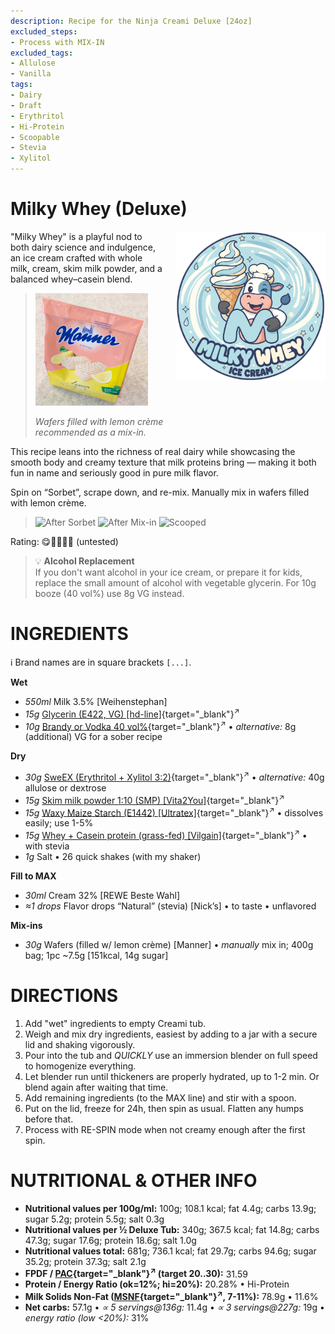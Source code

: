 ```yaml
---
description: Recipe for the Ninja Creami Deluxe [24oz]
excluded_steps:
- Process with MIX-IN
excluded_tags:
- Allulose
- Vanilla
tags:
- Dairy
- Draft
- Erythritol
- Hi-Protein
- Scoopable
- Stevia
- Xylitol
---
```

# Milky Whey (Deluxe)
<img style="float: right; margin-left: 1.5em;" width=240 alt="Logo" src="logo-Milky-Whey.png" />

"Milky Whey" is a playful nod to both dairy science and indulgence,
an ice cream crafted with whole milk, cream, skim milk powder, and a balanced whey–casein blend.

> <img width=180 alt="Lemon Wafer Mix-in" src="Wafers-Lemon_2025-09-17.jpg" class="zoomable" />
>
> *Wafers filled with lemon crème<br />recommended as a mix-in.*

This recipe leans into the richness of real dairy while showcasing the smooth body and creamy texture
that milk proteins bring — making it both fun in name and seriously good in pure milk flavor.<br clear=all />

Spin on “Sorbet”, scrape down, and re-mix. Manually mix in wafers filled with lemon crème.

> <img width=220 alt="After Sorbet" src="_1.jpg" class="zoomable" />
> <img width=220 alt="After Mix-in" src="_2.jpg" class="zoomable" />
> <img width=220 alt="Scooped" src="_3.jpg" class="zoomable" />

Rating: 😋🥛🍦🍋🧇  (untested)

> 💡 **Alcohol Replacement**<br />
> If you don't want alcohol in your ice cream, or prepare it for kids,
> replace the small amount of alcohol with vegetable glycerin.
> For 10g booze (40 vol%) use 8g VG instead.

# INGREDIENTS

ℹ️ Brand names are in square brackets `[...]`.

**Wet**

  - _550ml_ Milk 3.5% [Weihenstephan]
  - _15g_ [Glycerin (E422, VG) \[hd-line\]](/ice-creamery/info/ingredients/#vegetable-glycerin-glycerol-vg-e422){target="_blank"}<sup>↗</sup>
  - _10g_ [Brandy or Vodka 40 vol%](/ice-creamery/info/ingredients/#alcohol-ethanol){target="_blank"}<sup>↗</sup> • *alternative:* 8g (additional) VG for a sober recipe

**Dry**

  - _30g_ [SweEX (Erythritol + Xylitol 3:2)](/ice-creamery/info/ingredients/#sweex-erythritol-xylitol-blend){target="_blank"}<sup>↗</sup> • *alternative:* 40g allulose or dextrose
  - _15g_ [Skim milk powder 1:10 (SMP) \[Vita2You\]](/ice-creamery/info/ingredients/#skim-milk-powder-smp){target="_blank"}<sup>↗</sup>
  - _15g_ [Waxy Maize Starch (E1442) \[Ultratex\]](/ice-creamery/info/ingredients/#waxy-maize-starch-e1442){target="_blank"}<sup>↗</sup> • dissolves easily; use 1-5%
  - _15g_ [Whey + Casein protein (grass-fed) \[Vilgain\]](/ice-creamery/info/ingredients/#whey-protein){target="_blank"}<sup>↗</sup> • with stevia
  - _1g_ Salt • 26 quick shakes (with my shaker)

**Fill to MAX**

  - _30ml_ Cream 32% [REWE Beste Wahl]
  - _≈1 drops_ Flavor drops “Natural” (stevia) [Nick’s] • to taste • unflavored

**Mix-ins**

  - _30g_ Wafers (filled w/ lemon crème) [Manner] • *manually* mix in; 400g bag; 1pc ~7.5g [151kcal, 14g sugar]

# DIRECTIONS

 1. Add "wet" ingredients to empty Creami tub.
 1. Weigh and mix dry ingredients, easiest by adding to a jar with a secure lid and shaking vigorously.
 1. Pour into the tub and *QUICKLY* use an immersion blender on full speed to homogenize everything.
 1. Let blender run until thickeners are properly hydrated, up to 1-2 min. Or blend again after waiting that time.
 1. Add remaining ingredients (to the MAX line) and stir with a spoon.
 1. Put on the lid, freeze for 24h, then spin as usual. Flatten any humps before that.
 1. Process with RE-SPIN mode when not creamy enough after the first spin.

# NUTRITIONAL & OTHER INFO

- **Nutritional values per 100g/ml:** 100g; 108.1 kcal; fat 4.4g; carbs 13.9g; sugar 5.2g; protein 5.5g; salt 0.3g
- **Nutritional values per ½ Deluxe Tub:** 340g; 367.5 kcal; fat 14.8g; carbs 47.3g; sugar 17.6g; protein 18.6g; salt 1.0g
- **Nutritional values total:** 681g; 736.1 kcal; fat 29.7g; carbs 94.6g; sugar 35.2g; protein 37.3g; salt 2.1g
- **FPDF / [PAC](/ice-creamery/info/glossary/#potere-anti-congelante-pac){target="_blank"}<sup>↗</sup> (target 20..30):** 31.59
- **Protein / Energy Ratio (ok=12%; hi=20%):** 20.28% • Hi-Protein
- **Milk Solids Non-Fat ([MSNF](/ice-creamery/info/glossary/#milk-solids-not-fat-msnf){target="_blank"}<sup>↗</sup>, 7-11%):** 78.9g • 11.6%
- **Net carbs:** 57.1g • *∝ 5 servings@136g:* 11.4g • *∝ 3 servings@227g:* 19g • *energy ratio (low <20%):* 31%
